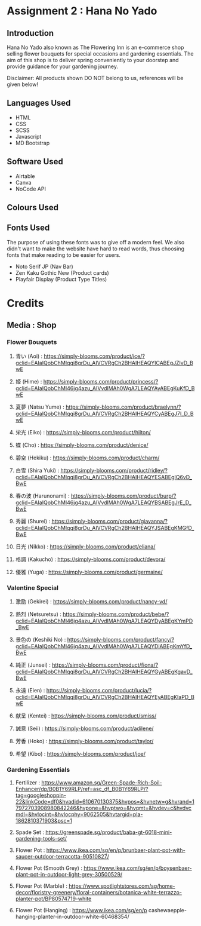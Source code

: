 # Assignment 2 : Hana No Yado

## Introduction

Hana No Yado also known as The Flowering Inn is an e-commerce shop selling flower bouquets for special occasions and gardening essentials. The aim of this shop is to deliver spring conveniently to your doorstep and provide guidance for your gardening journey.

Disclaimer:
All products shown DO NOT belong to us, references will be given below!

## Languages Used

- HTML
- CSS
- SCSS
- Javascript
- MD Bootstrap

## Software Used

- Airtable
- Canva
- NoCode API

## Colours Used

## Fonts Used

The purpose of using these fonts was to give off a modern feel. We also didn't want to make the website have hard to read words, thus choosing fonts that make reading to be easier for users.

- Noto Serif JP (Nav Bar)
- Zen Kaku Gothic New (Product cards)
- Playfair Display (Product Type Titles)

# Credits

## Media : Shop

### Flower Bouquets

1. 青い (Aoi) : https://simply-blooms.com/product/ice/?gclid=EAIaIQobChMIqqi8grDu_AIVCVRgCh2BHAIHEAQYICABEgJZlvD_BwE

2. 姫 (Hime) : https://simply-blooms.com/product/princess/?gclid=EAIaIQobChMI46jg4azu_AIVvdlMAh0WgA7LEAQYAyABEgKuKfD_BwE

3. 夏夢 (Natsu Yume) : https://simply-blooms.com/product/braelynn/?gclid=EAIaIQobChMIqqi8grDu_AIVCVRgCh2BHAIHEAQYCyABEgJ7I_D_BwE

4. 栄光 (Eiko) : https://simply-blooms.com/product/hilton/

5. 蝶 (Cho) : https://simply-blooms.com/product/denice/

6. 碧空 (Hekiku) : https://simply-blooms.com/product/charm/

7. 白雪 (Shira Yuki) : https://simply-blooms.com/product/ridley/?gclid=EAIaIQobChMIqqi8grDu_AIVCVRgCh2BHAIHEAQYESABEgIQ6vD_BwE

8. 春の波 (Harunonami) : https://simply-blooms.com/product/burp/?gclid=EAIaIQobChMI46jg4azu_AIVvdlMAh0WgA7LEAQYBSABEgJrE_D_BwE

9. 秀麗 (Shurei) : https://simply-blooms.com/product/giavanna/?gclid=EAIaIQobChMIqqi8grDu_AIVCVRgCh2BHAIHEAQYJSABEgKMGfD_BwE

10. 日光 (Nikko) : https://simply-blooms.com/product/eliana/

11. 格調 (Kakucho) : https://simply-blooms.com/product/devora/

12. 優雅 (Yuga) : https://simply-blooms.com/product/germaine/

### Valentine Special

1. 激励 (Gekirei) : https://simply-blooms.com/product/nancy-vd/

2. 熱烈 (Netsuretsu) : https://simply-blooms.com/product/bebe/?gclid=EAIaIQobChMI46jg4azu_AIVvdlMAh0WgA7LEAQYDyABEgKYmPD_BwE

3. 景色の (Keshiki No) : https://simply-blooms.com/product/fancy/?gclid=EAIaIQobChMI46jg4azu_AIVvdlMAh0WgA7LEAQYDiABEgKmYfD_BwE

4. 純正 (Junsei) : https://simply-blooms.com/product/fiona/?gclid=EAIaIQobChMIqqi8grDu_AIVCVRgCh2BHAIHEAQYGyABEgKgavD_BwE

5. 永遠 (Eien) : https://simply-blooms.com/product/lucia/?gclid=EAIaIQobChMIqqi8grDu_AIVCVRgCh2BHAIHEAQYEyABEgKIaPD_BwE

6. 献呈 (Kentei) : https://simply-blooms.com/product/smiss/

7. 誠意 (Seii) : https://simply-blooms.com/product/adilene/

8. 芳香 (Hoko) : https://simply-blooms.com/product/taylor/

9. 希望 (Kibo) : https://simply-blooms.com/product/joe/

### Gardening Essentials

1. Fertilizer : https://www.amazon.sg/Green-Spade-Rich-Soil-Enhancer/dp/B0B1Y69RLP/ref=asc_df_B0B1Y69RLP/?tag=googleshoppin-22&linkCode=df0&hvadid=610670130375&hvpos=&hvnetw=g&hvrand=17972703908980842246&hvpone=&hvptwo=&hvqmt=&hvdev=c&hvdvcmdl=&hvlocint=&hvlocphy=9062505&hvtargid=pla-1862810371903&psc=1

2. Spade Set : https://greenspade.sg/product/baba-gt-6018-mini-gardening-tools-set/

3. Flower Pot : https://www.ikea.com/sg/en/p/brunbaer-plant-pot-with-saucer-outdoor-terracotta-90510827/

4. Flower Pot (Smooth Grey) : https://www.ikea.com/sg/en/p/boysenbaer-plant-pot-in-outdoor-light-grey-30500529/

5. Flower Pot (Marble) : https://www.spotlightstores.com/sg/home-decor/floristry-greenery/floral-containers/botanica-white-terrazzo-planter-pot/BP80574719-white

6. Flower Pot (Hanging) : https://www.ikea.com/sg/en/p cashewaepple-hanging-planter-in-outdoor-white-60468354/
